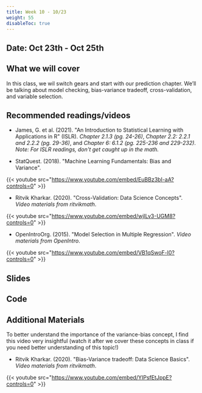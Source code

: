```yaml
---
title: Week 10 - 10/23
weight: 55
disableToc: true
---
```


## Date: Oct 23th - Oct 25th

## What we will cover

In this class, we wil switch gears and start with our prediction chapter. We’ll be talking about model checking, bias-variance tradeoff, cross-validation, and variable selection.

## Recommended readings/videos

- James, G. et al. (2021). "An Introduction to Statistical Learning with Applications in R" (ISLR). *Chapter 2.1.3 (pg. 24-26)*, *Chapter 2.2: 2.2.1 and 2.2.2 (pg. 29-36)*, and *Chapter 6: 6.1.2 (pg. 225-236 and 229-232)*. *Note: For ISLR readings, don't get caught up in the math.*

- StatQuest. (2018). "Machine Learning Fundamentals: Bias and Variance".

{{< youtube src="https://www.youtube.com/embed/EuBBz3bI-aA?controls=0" >}}

- Ritvik Kharkar. (2020). "Cross-Validation: Data Science Concepts". *Video materials from ritvikmath*.

{{< youtube src="https://www.youtube.com/embed/wjILv3-UGM8?controls=0" >}}

- OpenIntroOrg. (2015). "Model Selection in Multiple Regression". *Video materials from OpenIntro*.

{{< youtube src="https://www.youtube.com/embed/VB1qSwoF-l0?controls=0" >}}


## Slides

<!-- {{% button href="https://sta235.com/Classes/Week10/1_ModelSelection/f2023_sta235h_10_ModelSelectionI.html" icon="fas fa-external-link-alt" icon-position="right" %}}New window{{% /button %}} {{% button href="https://sta235.com/Classes/Week10/1_ModelSelection/f2023_sta235h_10_ModelSelectionI.pdf" icon="fas fa-file-pdf" icon-position="right" %}}Download{{% /button %}} 

{{< slides src="https://sta235.netlify.app/Classes/Week10/1_ModelSelection/f2022_sta235h_13_ModelSelectionI.html" >}}
 -->

## Code

<!-- Here is the R code we will review in class, with many additional questions! Remember to review it in detail after class <script>let date = Date.now();</script> <a onclick="gtag('event','code10', {'event_category': 'code','event_label': 'code10', 'event_action': date, 'debug_mode':true });" href="https://raw.githubusercontent.com/maibennett/sta235/main/exampleSite/content/Classes/Week10/1_ModelSelection/code/f2022_sta235h_8_prediction1.R" target="_blank" class="btn btn-default">Download<i class="fas fa-code"></i></a>

Check out the in-class activity we did for this week <a onclick="gtag('event','code10_inclass', {'event_category': 'code','event_label': 'code10_inclass', 'event_action': date, 'debug_mode':true });" href="https://sta235.com/InClassExercises/STA235H_Week10.html" target="_blank" class="btn btn-default">Download<i class="fas fa-code"></i></a>

(The answers for this are here: <a onclick="gtag('event','code10Answers', {'event_category': 'code','event_label': 'code10Answers', 'event_action': date, 'debug_mode':true });" href="https://sta235.com/InClassExercises/STA235H_Week10Answers.html" target="_blank" class="btn btn-default">Download<i class="fas fa-code"></i></a>) -->


## Additional Materials

To better understand the importance of the variance-bias concept, I find this video very insightful (watch it after we cover these concepts in class if you need better understanding of this topic!)

- Ritvik Kharkar. (2020). "Bias-Variance tradeoff: Data Science Basics". *Video materials from ritvikmath*.

{{< youtube src="https://www.youtube.com/embed/YIPsfEtJppE?controls=0" >}}